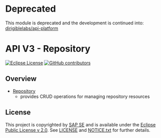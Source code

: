 # Deprecated
This module is deprecated and the development is continued into: [dirigiblelabs/api-platform](https://github.com/dirigiblelabs/api-platform)

# API V3 - Repository

[![Eclipse License](http://img.shields.io/badge/license-Eclipse-brightgreen.svg)](LICENSE)
[![GitHub contributors](https://img.shields.io/github/contributors/dirigiblelabs/api-v3-repository.svg)](https://github.com/dirigiblelabs/api-v3-repository/graphs/contributors)

## Overview
* [Repository](http://www.dirigible.io/api/repository_manager.html) 
  - provides CRUD operations for managing repository resources
 
## License

This project is copyrighted by [SAP SE](http://www.sap.com/) and is available under the [Eclipse Public License v 2.0](https://www.eclipse.org/legal/epl-v20.html). See [LICENSE](LICENSE) and [NOTICE.txt](NOTICE.txt) for further details.
